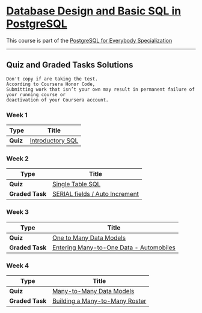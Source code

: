 # [Database Design and Basic SQL in PostgreSQL](https://www.coursera.org/learn/database-design-postgresql)

This course is part of the [PostgreSQL for Everybody Specialization](https://www.coursera.org/specializations/postgresql-for-everybody) 

------------

## Quiz and Graded Tasks Solutions 
```
Don't copy if are taking the test.   
According to Coursera Honor Code,
Submitting work that isn’t your own may result in permanent failure of your running course or  
deactivation of your Coursera account.
```

### Week 1 

|Type |Title  |
|--- | --- | 
|**Quiz**| [Introductory SQL](https://github.com/repans/PostgreSQL-for-Everybody-Specialization/blob/ee1b9d8c576c4b52a66387c79a9463f65ae7682a/Database%20Design%20and%20Basic%20SQL%20in%20PostgreSQL/Week-1/Quiz%20-%20Introductory%20SQL%20.md) | 


### Week 2 

|Type |Title  |
|--- | --- | 
|**Quiz**| [Single Table SQL](https://github.com/repans/PostgreSQL-for-Everybody-Specialization/blob/ee1b9d8c576c4b52a66387c79a9463f65ae7682a/Database%20Design%20and%20Basic%20SQL%20in%20PostgreSQL/Week-2/Single-Table-SQL.md) | 
|**Graded Task**| [SERIAL fields / Auto Increment](https://github.com/repans/PostgreSQL-for-Everybody-Specialization/blob/ee1b9d8c576c4b52a66387c79a9463f65ae7682a/Database%20Design%20and%20Basic%20SQL%20in%20PostgreSQL/Week-2/SERIAL-fields-or-Auto-Increment.psql) | 


### Week 3 

|Type |Title  |
|--- | --- | 
|**Quiz**| [One to Many Data Models](https://github.com/repans/PostgreSQL-for-Everybody-Specialization/blob/ee1b9d8c576c4b52a66387c79a9463f65ae7682a/Database%20Design%20and%20Basic%20SQL%20in%20PostgreSQL/Week-3/One-to-Many-Data-Models.md) | 
|**Graded Task**| [Entering Many-to-One Data - Automobiles](https://github.com/repans/PostgreSQL-for-Everybody-Specialization/blob/ee1b9d8c576c4b52a66387c79a9463f65ae7682a/Database%20Design%20and%20Basic%20SQL%20in%20PostgreSQL/Week-3/Entering-Many-to-One-Data-Automobiles.psql) | 


### Week 4 

|Type |Title  |
|--- | --- | 
|**Quiz**| [Many-to-Many Data Models](https://github.com/repans/PostgreSQL-for-Everybody-Specialization/blob/ee1b9d8c576c4b52a66387c79a9463f65ae7682a/Database%20Design%20and%20Basic%20SQL%20in%20PostgreSQL/Week-4/Many-to-Many-Data-Models.md) | 
|**Graded Task**| [Building a Many-to-Many Roster](https://github.com/repans/PostgreSQL-for-Everybody-Specialization/blob/ee1b9d8c576c4b52a66387c79a9463f65ae7682a/Database%20Design%20and%20Basic%20SQL%20in%20PostgreSQL/Week-4/Building-a-Many-to-Many-Roster.psql) | 


